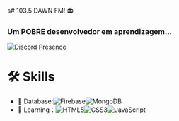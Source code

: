 s# 103.5 DAWN FM! 📻

### Um POBRE desenvolvedor em aprendizagem...

[![Discord Presence](https://lanyard.cnrad.dev/api/776576976630055033)](https://discord.com/users/776576976630055033)

# 🛠 Skills
- 🎲 Database:![Firebase](https://img.shields.io/badge/-Firebase-green?style=flat-circle&logo=firebase)![MongoDB](https://img.shields.io/badge/-MongoDB-green?style=flat-circle&logo=MongoDB)
- 🌱 Learning：![HTML5](https://img.shields.io/badge/-HTML5-orange?style=flat-circle&logo=html5)![CSS3](https://img.shields.io/badge/-CSS3-blue?style=flat-circle&logo=css3)![JavaScript](https://img.shields.io/badge/-JavaScript-yellow?style=flat-circle&logo=javascript)

